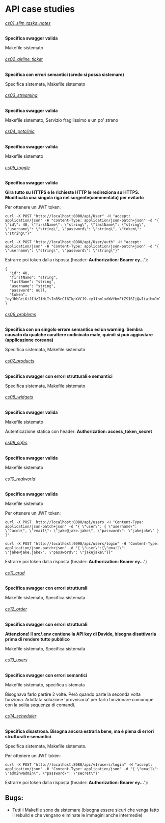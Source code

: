 # API case studies

###### [cs01_slim_tasks_notes](https://github.com/maurobonfietti/rest-api-slim-php)
**Specifica swagger valida**

Makefile sistemato

###### [cs02_airline_ticket](https://github.com/erhanhepyasar/SpringBoot-Rest-App-AirlineTicket)
**Specifica con errori semantici (credo si possa sistemare)**

Specifica sistemata, Makefile sistemato

###### [cs03_streaming](https://github.com/attacomsian/live-streaming)
**Specifica swagger valida**

Makefile sistemato, Servizio fragilissimo e un po' strano

###### [cs04_petclinic](https://github.com/spring-petclinic/spring-petclinic-rest)
**Specifica swagger valida**

Makefile sistemato

###### [cs05_toggle](https://github.com/pdonatilio/ToggleAPI)
**Specifica swagger valida**

**Gira tutto su HTTPS e le richieste HTTP le redireziona su HTTPS. Modificata una singola riga nel sorgente(commentata) per evitarlo**

Per ottenere un JWT token:
```
curl -X POST "http://localhost:8080/api/User" -H "accept: application/json" -H "Content-Type: application/json-patch+json" -d "{ \"id\": 40, \"firstName\": \"string\", \"lastName\": \"string\", \"username\": \"string\", \"password\": \"string\", \"token\": \"string\"}"
```
```
curl -X POST "http://localhost:8080/api/User/auth" -H "accept: application/json" -H "Content-Type: application/json-patch+json" -d "{ \"username\": \"string\", \"password\": \"string\"}"
```
Estrarre poi token dalla risposta (header: **Authorization: Bearer ey...**'):
```
{
  "id": 40,
  "firstName": "string",
  "lastName": "string",
  "username": "string",
  "password": null,
  "token": "eyJhbGciOiJIUzI1NiIsInR5cCI6IkpXVCJ9.eyJ1bmlxdWVfbmFtZSI6IjQwIiwibmJmIjoxNjEwNjIxOTk2LCJleHAiOjE2MTEyMjY3OTYsImlhdCI6MTYxMDYyMTk5Nn0.iLvhEaUUqx6oHfi6cbHbvjkn5xuHNsaEwAQSDU6sr7c"
}
```

###### [cs06_problems](https://github.com/medovuk/spring-boot-restful-api-example)
**Specifica con un singolo errore semantico ed un warning. Sembra causato da qualche carattere codicicato male, quindi si può aggiustare (applicazione coreana)**

Specifica sistemata, Makefile sistemato

###### [cs07_products](https://github.com/abhishek70/spring-boot-docker-rest-api)
**Specifica swagger con errori strutturali e semantici**

Specifica sistemata, Makefile sistemato

###### [cs08_widgets](https://github.com/emrachid/widgets-spa-server)
**Specifica swagger valida**

Makefile sistemato

Autenticazione statica con header: **Authorization: access_token_secret**

###### [cs09_safrs](https://github.com/thomaxxl/safrs)
**Specifica swagger valida**

Makefile sistemato

###### [cs10_realworld](https://github.com/gothinkster/laravel-realworld-example-app)
**Specifica swagger valida**

Makefile sistemato

Per ottenere un JWT token:
```
curl -X POST  http://localhost:8080/api/users -H "Content-Type: application/json-patch+json" -d "{ \"user\": { \"username\": \"Jacob\", \"email\": \"jake@jake.jake\", \"password\": \"jakejake\" } }"
```
```
curl -X POST "http://localhost:9090/api/users/login" -H "Content-Type: application/json-patch+json" -d "{ \"user\":{\"email\": \"jake@jake.jake\", \"password\": \"jakejake\"}}"
```
Estrarre poi token dalla risposta (header: **Authorization: Bearer ey...**')

###### [cs11_crud](https://github.com/lucianopereira86/CRUD-NodeJS-Sequelize-Swagger-MySQL)
**Specifica swagger con errori strutturali**

Makefile sistemato, Specifica sistemata

###### [cs12_order](https://github.com/jainsiddharth21/OrderAPI)
**Specifica swagger con errori strutturali**

**Attenzione! Il src/.env contiene la API key di Davide, bisogna disattivarla prima di rendere tutto pubblico**

Makefile sistemato, Specifica sistemata

###### [cs13_users](https://github.com/mateusconstanzo/express-typeorm-typescript)
**Specifica swagger con errori semantici**

Makefile sistemato, specifica sistemata

Bisognava farlo partire 2 volte. Però quando parte la seconda volta funziona. Adottata soluzione 'provvisoria' per farlo funzionare comunque con la solita sequenza di comandi.

###### [cs14_scheduler](https://github.com/carlos-illobre/node-express-swagger-docker-sequelizer)
**Specifica disastrosa. Bisogna ancora estrarla bene, ma è piena di errori strutturali e semantici**

Specifica sistemata, Makefile sistemato.

Per ottenere un JWT token:
```
curl -X POST "http://localhost:8080/api/v1/users/login" -H "accept: application/json" -H "Content-Type: application/json" -d "{ \"email\": \"admin@admin\", \"password\": \"secret\"}"
```
Estrarre poi token dalla risposta (header: **Authorization: Bearer ey...**'):

## Bugs:
- Tutti i Makefile sono da sistemare (bisogna essere sicuri che venga fatto il rebuild e che vengano eliminate le immagini anche intermedie)

